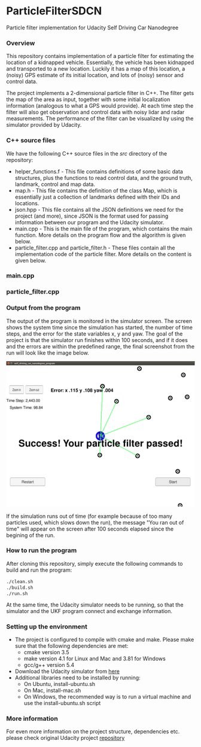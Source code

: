# ParticleFilterSDCN
Particle filter implementation for Udacity Self Driving Car Nanodegree

### Overview
This repository contains implementation of a particle filter for estimating the location of a kidnapped vehicle. Essentially, the vehicle has been kidnapped and transported to a new location. Luckily it has a map of this location, a (noisy) GPS estimate of its initial location, and lots of (noisy) sensor and control data. 

The project implements a 2-dimensional particle filter in C++. The filter gets the map of the area as input, together with some initial localization information (analogous to what a GPS would provide). At each time step the filter will also get observation and control data with noisy lidar and radar measurements. The performance of the filter can be visualized by using the simulator provided by Udacity.  

### C++ source files
We have the following C++ source files in the _src_ directory of the repository:

- helper_functions.f - This file contains definitions of some basic data structures, plus the functions to read control data, and the ground truth, landmark, control and map data.
- map.h - This file contains the definition of the class Map, which is essentially just a collection of landmarks defined with their IDs and locations. 
- json.hpp - This file contains all the JSON definitions we need for the project (and more), since JSON is the format used for passing information between our program and the Udacity simulator. 
- main.cpp - This is the main file of the program, which contains the main function. More details on the program flow and the algorithm is given below.  
- particle_filter.cpp and particle_filter.h - These files contain all the implementation code of the particle filter. More details on the content is given below. 

### main.cpp

### particle_filter.cpp

### Output from the program
The output of the program is monitored in the simulator screen. The screen shows the system time since the simulation has started, the number of time steps, and the error for the state variables x, y and yaw. The goal of the project is that the simulator run finishes within 100 seconds, and if it does and the errors are within the predefined range, the final screenshot from the run will look like the image below.  

<img src="images/sim.png" width="700" alt="Simulator Screenshot" />
 
 If the simulation runs out of time (for example because of too many particles used, which slows down the run), the message "You ran out of time" will appear on the screen after 100 seconds elapsed since the begining of the run. 
 
### How to run the program
After cloning this repository, simply execute the following commands to build and run the program:
```
./clean.sh
./build.sh
./run.sh
```
At the same time, the Udacity simulator needs to be running, so that the simulator and the UKF program connect and exchange information. 

### Setting up the environment 
- The project is configured to compile with cmake and make. Please make sure that the following dependencies are met:
   - cmake version 3.5
   - make version 4.1 for Linux and Mac and 3.81 for Windows
   - gcc/g++ version 5.4
- Download the Udacity simulator from [here](https://github.com/udacity/self-driving-car-sim/releases/)
- Additional libraries need to be installed by running:
   - On Ubuntu, install-ubuntu.sh 
   - On Mac, install-mac.sh
   - On Windows, the recommended way is to run a virtual machine and use the install-ubuntu.sh script
   
### More information
For even more information on the project structure, dependencies etc. please check original Udacity project [repository](https://github.com/udacity/CarND-Kidnapped-Vehicle-Project)
